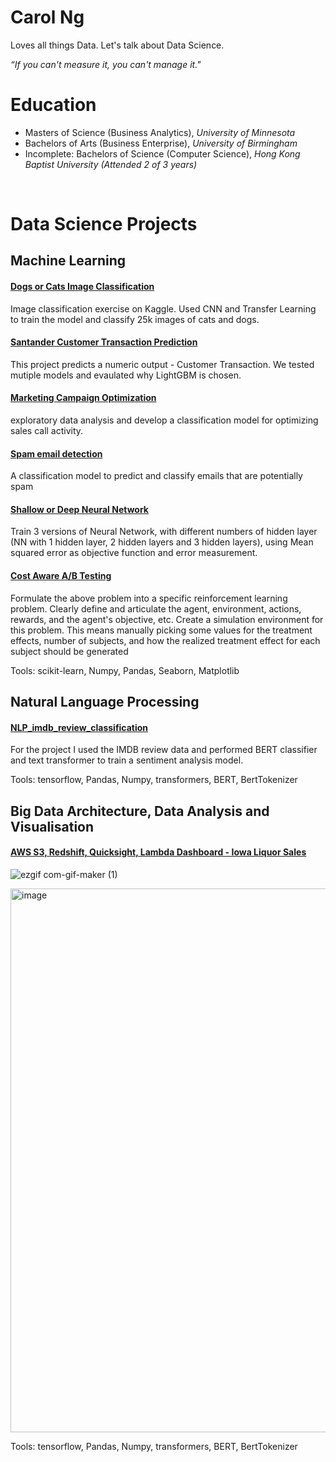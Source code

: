 # Carol Ng
Loves all things Data. Let's talk about Data Science.

*“If you can't measure it, you can't manage it."*
<br>
# Education
* Masters of Science (Business Analytics), *University of Minnesota*
* Bachelors of Arts (Business Enterprise), *University of Birmingham*
* Incomplete: Bachelors of Science (Computer Science), *Hong Kong Baptist University (Attended 2 of 3 years)*
<br>

# Data Science Projects

## Machine Learning

#### [ Dogs or Cats Image Classification](https://github.com/ngkalokcarol/Dogs_or_Cats_image_classification)

Image classification exercise on Kaggle. Used CNN and Transfer Learning to train the model and classify 25k images of cats and dogs.

#### [ Santander Customer Transaction Prediction](https://github.com/ngkalokcarol/santander_customer_transaction_prediction)

This project predicts a numeric output - Customer Transaction. We tested mutiple models and evaulated why LightGBM is chosen. 

#### [ Marketing Campaign Optimization](https://github.com/ngkalokcarol/Marketing_Campaign_optimization)

exploratory data analysis and develop a classification model for optimizing sales call activity.

#### [ Spam email detection](https://github.com/ngkalokcarol/spam_email_detection)

A classification model to predict and classify emails that are potentially spam

#### [ Shallow or Deep Neural Network](https://github.com/ngkalokcarol/Shallow_VS_Deep_NeuralNetwork)

Train 3 versions of Neural Network, with different numbers of hidden layer (NN with 1 hidden layer, 2 hidden layers and 3 hidden layers), using Mean squared error as objective function and error measurement.

#### [ Cost Aware A/B Testing](https://github.com/ngkalokcarol/Cost-Aware_A-B-Testing)

Formulate the above problem into a specific reinforcement learning problem. Clearly define and articulate the agent, environment, actions, rewards, and the agent's objective, etc. Create a simulation environment for this problem. This means manually picking some values for the treatment effects, number of subjects, and how the realized treatment effect for each subject should be generated

Tools: scikit-learn, Numpy, Pandas, Seaborn, Matplotlib


## Natural Language Processing

#### [ NLP_imdb_review_classification](https://github.com/ngkalokcarol/NLP_imdb_review_classification)

For the project I used the IMDB review data and performed BERT classifier and text transformer to train a sentiment analysis model.

Tools: tensorflow, Pandas, Numpy, transformers, BERT, BertTokenizer

## Big Data Architecture, Data Analysis and Visualisation

#### [ AWS S3, Redshift, Quicksight, Lambda Dashboard - Iowa Liquor Sales](https://github.com/ngkalokcarol/AWS_S3_Redshift_Lambda_Quicksight_Dashboard_IowaLiquorSales)

![ezgif com-gif-maker (1)](https://user-images.githubusercontent.com/50436546/167037001-8a695d04-699c-40de-9fff-1a26b1d93f9d.gif)

<img width="870" alt="image" src="https://user-images.githubusercontent.com/50436546/204318004-b445bd8b-2d43-4d04-8fe6-d129294d82d1.png">

Tools: tensorflow, Pandas, Numpy, transformers, BERT, BertTokenizer


